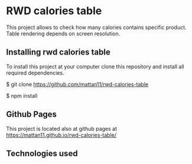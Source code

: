 # RWD calories table
This project allows to check how many calories contains specific product. Table rendering depends on screen resolution.


## Installing rwd calories table
To install this project at your computer clone this repository and install all required dependencies.

$ git clone https://github.com/mattan11/rwd-calories-table

$ npm install

## Github Pages
This project is located also at github pages at https://mattan11.github.io/rwd-calories-table/

## Technologies used
